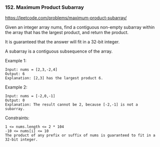 ### 152. Maximum Product Subarray


https://leetcode.com/problems/maximum-product-subarray/

Given an integer array nums, find a contiguous non-empty subarray within the array that has the largest product, and return the product.

It is guaranteed that the answer will fit in a 32-bit integer.

A subarray is a contiguous subsequence of the array.



Example 1:

    Input: nums = [2,3,-2,4]
    Output: 6
    Explanation: [2,3] has the largest product 6.
Example 2:

    Input: nums = [-2,0,-1]
    Output: 0
    Explanation: The result cannot be 2, because [-2,-1] is not a subarray.


Constraints:

    1 <= nums.length <= 2 * 104
    -10 <= nums[i] <= 10
    The product of any prefix or suffix of nums is guaranteed to fit in a 32-bit integer.